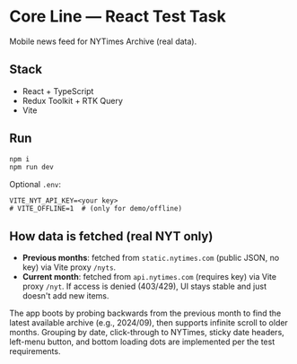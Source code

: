 # Core Line — React Test Task

Mobile news feed for NYTimes Archive (real data).

## Stack
- React + TypeScript
- Redux Toolkit + RTK Query
- Vite

## Run
```bash
npm i
npm run dev
```
Optional `.env`:
```
VITE_NYT_API_KEY=<your key>
# VITE_OFFLINE=1  # (only for demo/offline)
```

## How data is fetched (real NYT only)
- **Previous months**: fetched from `static.nytimes.com` (public JSON, no key) via Vite proxy `/nyts`.
- **Current month**: fetched from `api.nytimes.com` (requires key) via Vite proxy `/nyt`. If access is denied (403/429), UI stays stable and just doesn't add new items.

The app boots by probing backwards from the previous month to find the latest available archive (e.g., 2024/09), then supports infinite scroll to older months. Grouping by date, click-through to NYTimes, sticky date headers, left-menu button, and bottom loading dots are implemented per the test requirements.
